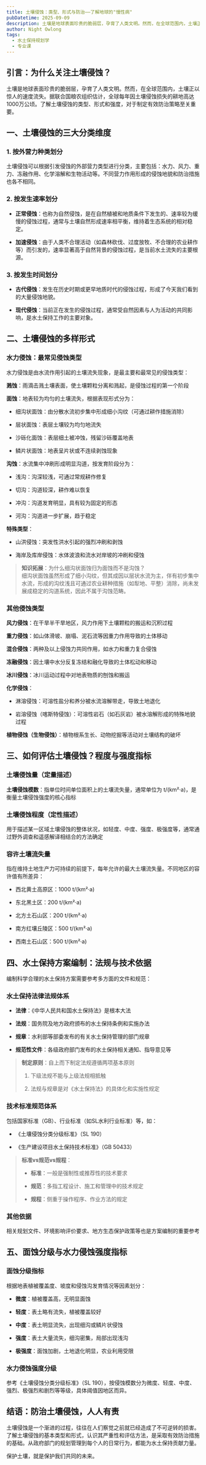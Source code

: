 ```yaml
---
title: 土壤侵蚀：类型、形式与防治——了解地球的"慢性病"
pubDatetime: 2025-09-09
description: 土壤是地球表面珍贵的脆弱层，孕育了人类文明。然而，在全球范围内，土壤正以惊人的速度流失。据联合国粮农组织估计，全球每年因土壤侵蚀损失的耕地高达1000万公顷。了解土壤侵蚀的类型、形式和强度，对于制定有效防治策略至关重要。
author: Night Owlong
tags:
  - 水土保持规划学
  - 专业课
---
```

## 引言：为什么关注土壤侵蚀？

土壤是地球表面珍贵的脆弱层，孕育了人类文明。然而，在全球范围内，土壤正以惊人的速度流失。据联合国粮农组织估计，全球每年因土壤侵蚀损失的耕地高达1000万公顷。了解土壤侵蚀的类型、形式和强度，对于制定有效防治策略至关重要。

## 一、土壤侵蚀的三大分类维度

### 1. 按外营力种类划分

土壤侵蚀可以根据引发侵蚀的外部营力类型进行分类，主要包括：水力、风力、重力、冻融作用、化学溶解和生物活动等。不同营力作用形成的侵蚀地貌和防治措施也各不相同。

### 2. 按发生速率划分

- **正常侵蚀**：也称为自然侵蚀，是在自然植被和地质条件下发生的、速率较为缓慢的侵蚀过程，通常与土壤自然形成速率相平衡，维持着生态系统的相对稳定。
    
- **加速侵蚀**：由于人类不合理活动（如森林砍伐、过度放牧、不合理的农业耕作等）而引发的，速率显著高于自然背景的侵蚀过程，是当前水土流失的主要根源。
    

### 3. 按发生时间划分

- **古代侵蚀**：发生在历史时期或更早地质时代的侵蚀过程，形成了今天我们看到的大量侵蚀地貌。
    
- **现代侵蚀**：当前正在发生的侵蚀过程，通常受自然因素与人为活动的共同影响，是水土保持工作的主要对象。
    

## 二、土壤侵蚀的多样形式

### 水力侵蚀：最常见侵蚀类型

水力侵蚀是由水流作用引起的土壤流失现象，是最主要和最常见的侵蚀类型：

**溅蚀**：雨滴击溅土壤表面，使土壤颗粒分离和溅起，是侵蚀过程的第一个阶段

**面蚀**：地表较为均匀的土壤流失，根据表现形式分为：

- 细沟状面蚀：由分散水流初步集中形成细小沟纹（可通过耕作措施消除）
    
- 层状面蚀：表层土壤较为均匀地流失
    
- 沙砾化面蚀：表层细土被冲蚀，残留沙砾覆盖地表
    
- 鳞片状面蚀：地表呈片状或不连续剥蚀现象
    

**沟蚀**：水流集中冲刷形成明显沟道，按发育阶段分为：

- 浅沟：沟深较浅，可通过常规耕作修复
    
- 切沟：沟道较深，耕作难以恢复
    
- 冲沟：沟道发育明显，具有较为固定的形态
    
- 河沟：沟道进一步扩展，趋于稳定
    

**特殊类型**：

- 山洪侵蚀：突发性洪水引起的强烈冲刷和剥蚀
    
- 海岸及库岸侵蚀：水体波浪和流水对岸坡的冲刷和侵蚀
    

> **知识拓展**：为什么细沟状面蚀归为面蚀而不是沟蚀？  
> 细沟状面蚀虽然形成了细小沟纹，但其成因以层状水流为主，伴有初步集中水流，形成的沟纹浅且可通过农业耕种措施（如犁地、平整）消除，尚未发展成稳定的沟道系统，因此不属于沟蚀范畴。

### 其他侵蚀类型

**风力侵蚀**：在干旱半干旱地区，风力作用下土壤颗粒的搬运和沉积过程

**重力侵蚀**：如山体滑坡、崩塌、泥石流等因重力作用导致的土体移动

**混合侵蚀**：两种及以上侵蚀力共同作用，如水力和重力复合侵蚀

**冻融侵蚀**：因土壤中水分反复冻结和融化导致的土体松动和移动

**冰川侵蚀**：冰川运动过程中对地表物质的刨蚀和搬运

**化学侵蚀**：

- 淋溶侵蚀：可溶性盐分和养分被水流溶解带走，导致土地退化
    
- 岩溶侵蚀（喀斯特侵蚀）：可溶性岩石（如石灰岩）被水溶解形成的特殊地貌过程
    

**植物侵蚀（生物侵蚀）**：植物根系生长、动物挖掘等活动对土壤结构的破坏

## 三、如何评估土壤侵蚀？程度与强度指标

### 土壤侵蚀量（定量描述）

**土壤侵蚀模数**：指单位时间单位面积上的土壤流失量，通常单位为 t/(km²·a)，是衡量土壤侵蚀强度的核心指标

### 土壤侵蚀程度（定性描述）

用于描述某一区域土壤侵蚀的整体状况，如轻度、中度、强度、极强度等，通常通过野外调查和遥感解译相结合的方法确定

### 容许土壤流失量

指在维持土地生产力可持续的前提下，每年允许的最大土壤流失量。不同地区的容许值有所差异：

- 西北黄土高原区：1000 t/(km²·a)
    
- 东北黑土区：200 t/(km²·a)
    
- 北方土石山区：200 t/(km²·a)
    
- 南方红壤丘陵区：500 t/(km²·a)
    
- 西南土石山区：500 t/(km²·a)
    

## 四、水土保持方案编制：法规与技术依据

编制科学合理的水土保持方案需要参考多方面的文件和规范：

### 水土保持法律法规体系

- **法律**：《中华人民共和国水土保持法》是根本大法
    
- **法规**：国务院及地方政府颁布的水土保持条例和实施办法
    
- **规章**：水利部等部委发布的有关水土保持管理的部门规章
    
- **规范性文件**：各级政府部门发布的水土保持相关通知、指导意见等
    

> **制定原则**：自上而下制定法规遵循两项基本原则
> 
> 1. 下级法规不能与上级法规相抵触
>     
> 2. 法规与规章是对《水土保持法》的具体化和实施性规定
>     

### 技术标准规范体系

包括国家标准（GB）、行业标准（如SL水利行业标准）等，如：

- 《土壤侵蚀分类分级标准》（SL 190）
    
- 《生产建设项目水土保持技术标准》（GB 50433）
    

> **标准vs规范vs规程**：
> 
> - **标准**：一般是强制性或推荐性的技术要求
>     
> - **规范**：多指工程设计、施工和管理中的技术规定
>     
> - **规程**：侧重于操作程序、作业方法的规定
>     

### 其他依据

相关规划文件、环境影响评价要求、地方生态保护政策等也是方案编制的重要参考

## 五、面蚀分级与水力侵蚀强度指标

### 面蚀分级指标

根据地表植被覆盖度、坡度和侵蚀沟发育情况等因素划分：

- **微度**：植被覆盖高，无明显面蚀
    
- **轻度**：表土略有流失，植被覆盖较好
    
- **中度**：表土明显流失，出现细沟或鳞片状侵蚀
    
- **强度**：表土大量流失，细沟密集，局部出现浅沟
    
- **极强度**：面蚀加剧，土地退化明显，农业利用受限
    

### 水力侵蚀强度分级

参考《土壤侵蚀分类分级标准》（SL 190），按侵蚀模数分为微度、轻度、中度、强烈、极强烈和剧烈等等级，具体阈值因地区而异。

## 结语：防治土壤侵蚀，人人有责

土壤侵蚀是一个渐进的过程，往往在人们察觉之前就已经造成了不可逆转的损害。了解土壤侵蚀的基本类型和形式，认识其严重性和评估方法，是采取有效防治措施的基础。从政府部门的规划管理到每个人的日常行为，都能为水土保持贡献力量。

保护土壤，就是保护我们共同的未来。
